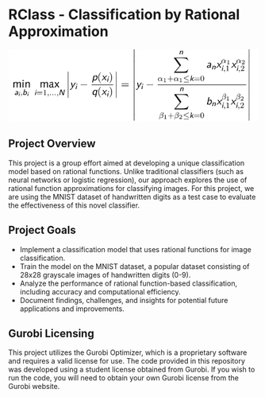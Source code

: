 # RClass - Classification by Rational Approximation
![eqn](./assets/images/imp_eqn.png)

## Project Overview
This project is a group effort aimed at developing a unique classification model based on rational functions. Unlike traditional classifiers (such as neural networks or logistic regression), our approach explores the use of rational function approximations for classifying images. For this project, we are using the MNIST dataset of handwritten digits as a test case to evaluate the effectiveness of this novel classifier.

## Project Goals
- Implement a classification model that uses rational functions for image classification.
- Train the model on the MNIST dataset, a popular dataset consisting of 28x28 grayscale images of handwritten digits (0-9).
- Analyze the performance of rational function-based classification, including accuracy and computational efficiency.
- Document findings, challenges, and insights for potential future applications and improvements.

## Gurobi Licensing
This project utilizes the Gurobi Optimizer, which is a proprietary software and requires a valid license for use. The code provided in this repository was developed using a student license obtained from Gurobi. If you wish to run the code, you will need to obtain your own Gurobi license from the Gurobi website.
